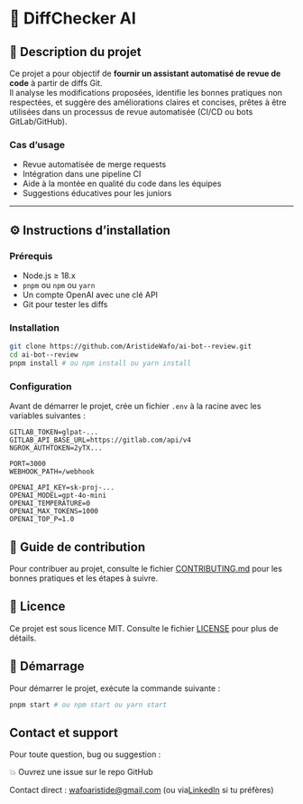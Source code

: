 # 🔧 DiffChecker AI

## 🎯 Description du projet

Ce projet a pour objectif de **fournir un assistant automatisé de revue de code** à partir de diffs Git.  
Il analyse les modifications proposées, identifie les bonnes pratiques non respectées, et suggère des améliorations claires et concises, prêtes à être utilisées dans un processus de revue automatisée (CI/CD ou bots GitLab/GitHub).

### Cas d’usage

- Revue automatisée de merge requests
- Intégration dans une pipeline CI
- Aide à la montée en qualité du code dans les équipes
- Suggestions éducatives pour les juniors

---

## ⚙️ Instructions d’installation

### Prérequis

- Node.js ≥ 18.x
- `pnpm` ou `npm` ou `yarn`
- Un compte OpenAI avec une clé API
- Git pour tester les diffs

### Installation

```bash
git clone https://github.com/AristideWafo/ai-bot--review.git
cd ai-bot--review
pnpm install # ou npm install ou yarn install
```

### Configuration

Avant de démarrer le projet, crée un fichier `.env` à la racine avec les variables suivantes :

```env
GITLAB_TOKEN=glpat-...
GITLAB_API_BASE_URL=https://gitlab.com/api/v4
NGROK_AUTHTOKEN=2yTX...

PORT=3000
WEBHOOK_PATH=/webhook

OPENAI_API_KEY=sk-proj-...
OPENAI_MODEL=gpt-4o-mini
OPENAI_TEMPERATURE=0
OPENAI_MAX_TOKENS=1000
OPENAI_TOP_P=1.0
```

## 🤝 Guide de contribution

Pour contribuer au projet, consulte le fichier [CONTRIBUTING.md](CONTRIBUTING.md) pour les bonnes pratiques et les étapes à suivre.

## 📜 Licence

Ce projet est sous licence MIT. Consulte le fichier [LICENSE](LICENSE) pour plus de détails.

## 🚀 Démarrage

Pour démarrer le projet, exécute la commande suivante :

```bash
pnpm start # ou npm start ou yarn start
```

## Contact et support

Pour toute question, bug ou suggestion :

💥 Ouvrez une issue sur le repo GitHub

Contact direct : wafoaristide@gmail.com (ou via[LinkedIn](https://linkedin.com/in/aristidewafo) si tu préfères)
